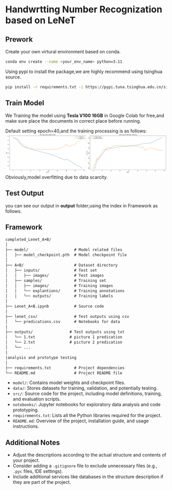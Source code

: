 # Handwrtting Number Recognization based on LeNeT 
## Prework
Create your own virtural environment based on conda.
```bash
conda env create --name <your_env_name> python=3.11
```

Using pypi to install the package,we are highly recommend using tsinghua source.
```bash
pip install -r requirements.txt -i https://pypi.tuna.tsinghua.edu.cn/simple
```

## Train Model
We Training the model using **Tesla V100 16GB** in Google Colab for free,and make sure place the documents in correct place before running. 


Default setting epoch=40,and the training processing is as follows:
![Alt text](image.png)
Obviously,model overfitting due to data scarcity.

## Test Output

you can see our output in **output** folder,using the index in Framework as follows.

## Framework

```
completed_Lenet_A+B/
│
├── model/                    # Model related files
│   ├── model_checkpoint.pth  # Model checkpoint file
│
├── A+B/                      # Dataset directory
│   ├── inputs/               # Test set
│   │   ├── images/           # Test images
│   ├── samples/              # Training set
│   │   ├── images/           # Training images
│   │   └── explantions/      # Training annotations
│   │   └── outputs/          # Training labels
│
├── Lenet_A+B.ipynb           # Source code
|
├── lenet_csv/                # Test outputs using csv
│   └── predications.csv      # Notebooks for data 
|
├── outputs/                # Test outputs using txt
│   └── 1.txt               # picture 1 predication
│   └── 2.txt               # picture 2 predication
│   └── ...
|
|analysis and prototype testing
│
├── requirements.txt          # Project dependencies
└── README.md                 # Project README file
```

- `model/`: Contains model weights and checkpoint files.
- `data/`: Stores datasets for training, validation, and potentially testing.
- `src/`: Source code for the project, including model definitions, training, and evaluation scripts.
- `notebooks/`: Jupyter notebooks for exploratory data analysis and code prototyping.
- `requirements.txt`: Lists all the Python libraries required for the project.
- `README.md`: Overview of the project, installation guide, and usage instructions.

## Additional Notes

- Adjust the descriptions according to the actual structure and contents of your project.
- Consider adding a `.gitignore` file to exclude unnecessary files (e.g., `.pyc` files, IDE settings).
- Include additional services like databases in the structure description if they are part of the project.
